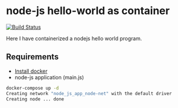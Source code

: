 # node-js hello-world as container


[![Build Status](https://travis-ci.org/joemccann/dillinger.svg?branch=master)](https://travis-ci.org/joemccann/dillinger)

Here I have containerized a nodejs hello world program.

## Requirements

- [Install docker](https://docs.docker.com/engine/install/debian/)
- node-js application (main.js)

```bash
docker-compose up -d
Creating network "node_js_app_node-net" with the default driver
Creating node ... done

```
